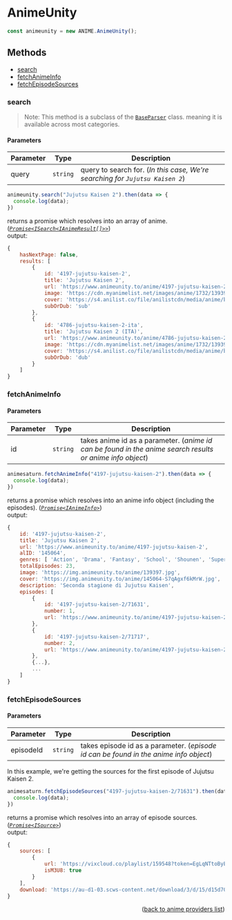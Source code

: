<h1>AnimeUnity</h1>

```ts
const animeunity = new ANIME.AnimeUnity();
```

<h2>Methods</h2>

- [search](#search)
- [fetchAnimeInfo](#fetchanimeinfo)
- [fetchEpisodeSources](#fetchepisodesources)

### search
> Note: This method is a subclass of the [`BaseParser`](https://github.com/consumet/extensions/blob/master/src/models/base-parser.ts) class. meaning it is available across most categories.


<h4>Parameters</h4>

| Parameter | Type     | Description                                                              |
| --------- | -------- | ------------------------------------------------------------------------ |
| query     | `string` | query to search for. (*In this case, We're searching for `Jujutsu Kaisen 2`*) |

```ts
animeunity.search("Jujutsu Kaisen 2").then(data => {
  console.log(data);
})
```

returns a promise which resolves into an array of anime. (*[`Promise<ISearch<IAnimeResult[]>>`](https://github.com/consumet/extensions/blob/master/src/models/types.ts#L13-L26)*)\
output:
```js
{
    hasNextPage: false,
    results: [
        {
            id: '4197-jujutsu-kaisen-2',
            title: 'Jujutsu Kaisen 2',
            url: 'https://www.animeunity.to/anime/4197-jujutsu-kaisen-2',
            image: 'https://cdn.myanimelist.net/images/anime/1732/139397.jpg',
            cover: 'https://s4.anilist.co/file/anilistcdn/media/anime/banner/145064-S7qAgxf6kMrW.jpg',
            subOrDub: 'sub'
        },
        {
            id: '4786-jujutsu-kaisen-2-ita',
            title: 'Jujutsu Kaisen 2 (ITA)',
            url: 'https://www.animeunity.to/anime/4786-jujutsu-kaisen-2-ita',
            image: 'https://cdn.myanimelist.net/images/anime/1732/139397.jpg',
            cover: 'https://s4.anilist.co/file/anilistcdn/media/anime/banner/145064-kH9vbOEitIhl.jpg',
            subOrDub: 'dub'
        }
    ]
}
```

### fetchAnimeInfo

<h4>Parameters</h4>

| Parameter | Type     | Description                                                                                               |
| --------- | -------- | --------------------------------------------------------------------------------------------------------- |
| id        | `string` | takes anime id as a parameter. (*anime id can be found in the anime search results or anime info object*) |


```ts
animesaturn.fetchAnimeInfo("4197-jujutsu-kaisen-2").then(data => {
  console.log(data);
})
```

returns a promise which resolves into an anime info object (including the episodes). (*[`Promise<IAnimeInfo>`](https://github.com/consumet/extensions/blob/master/src/models/types.ts#L28-L42)*)\
output:
```js
{
    id: '4197-jujutsu-kaisen-2',
    title: 'Jujutsu Kaisen 2',
    url: 'https://www.animeunity.to/anime/4197-jujutsu-kaisen-2',
    alID: '145064',
    genres: [ 'Action', 'Drama', 'Fantasy', 'School', 'Shounen', 'Supernatural' ],
    totalEpisodes: 23,
    image: 'https://img.animeunity.to/anime/139397.jpg',
    cover: 'https://img.animeunity.to/anime/145064-S7qAgxf6kMrW.jpg',
    description: 'Seconda stagione di Jujutsu Kaisen',
    episodes: [
        {
            id: '4197-jujutsu-kaisen-2/71631',
            number: 1,
            url: 'https://www.animeunity.to/anime/4197-jujutsu-kaisen-2/71631'
        },
        {
            id: '4197-jujutsu-kaisen-2/71717',
            number: 2,
            url: 'https://www.animeunity.to/anime/4197-jujutsu-kaisen-2/71717'
        },
        {...},
        ...
    ]
}
```

### fetchEpisodeSources

<h4>Parameters</h4>

| Parameter | Type     | Description                                                                           |
| --------- | -------- | ------------------------------------------------------------------------------------- |
| episodeId | `string` | takes episode id as a parameter. (*episode id can be found in the anime info object*) |


In this example, we're getting the sources for the first episode of Jujutsu Kaisen 2.
```ts
animesaturn.fetchEpisodeSources("4197-jujutsu-kaisen-2/71631").then(data => {
  console.log(data);
})
```

returns a promise which resolves into an array of episode sources. (*[`Promise<ISource>`](https://github.com/consumet/extensions/blob/master/src/models/types.ts#L210-L214)*)\
output:
```js
{
    sources: [
        {
            url: 'https://vixcloud.co/playlist/159548?token=EgLqNTtoByEjBWoxBnjRhA&token360p=&token480p=SqM7OBHTk2W6iebd18uvrg&token720p=sg9FbKumN1aPHyb1XA0F8w&token1080p=&referer=&expires=1709384998',
            isM3U8: true
        }
    ],
    download: 'https://au-d1-03.scws-content.net/download/3/d/15/d15d70b0-0fe6-46f8-81bd-5a190dae685b/720p.mp4?token=Dzy4_BKCpk1N5bwQQQc8yg&expires=1704287398&filename=JujutsuKaisen2_Ep_01_SUB_ITA.mp4'
}
```

<p align="end">(<a href="https://github.com/consumet/extensions/blob/master/docs/guides/anime.md#">back to anime providers list</a>)</p>
